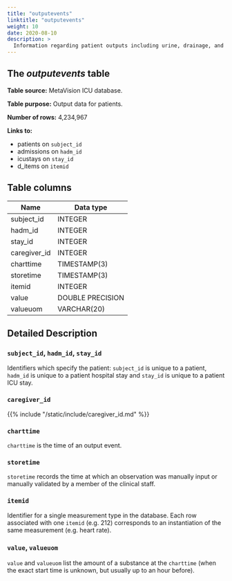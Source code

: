 ```yaml
---
title: "outputevents"
linktitle: "outputevents"
weight: 10
date: 2020-08-10
description: >
  Information regarding patient outputs including urine, drainage, and so on.
---
```



## The *outputevents* table

**Table source:** MetaVision ICU database.

**Table purpose:** Output data for patients.

**Number of rows:** 4,234,967

**Links to:**

* patients on `subject_id`
* admissions on `hadm_id`
* icustays on `stay_id`
* d_items on `itemid`

<!-- # Important considerations -->

## Table columns

Name | Data type
---- | --------
subject\_id | INTEGER
hadm\_id | INTEGER
stay\_id | INTEGER
caregiver_id | INTEGER
charttime | TIMESTAMP(3)
storetime | TIMESTAMP(3)
itemid | INTEGER
value | DOUBLE PRECISION
valueuom | VARCHAR(20)

## Detailed Description

### `subject_id`, `hadm_id`, `stay_id`

Identifiers which specify the patient: `subject_id` is unique to a patient, `hadm_id` is unique to a patient hospital stay and `stay_id` is unique to a patient ICU stay.

### `caregiver_id`

{{% include "/static/include/caregiver_id.md" %}}

### `charttime`

`charttime` is the time of an output event.

### `storetime`

`storetime` records the time at which an observation was manually input or manually validated by a member of the clinical staff.

### `itemid`

Identifier for a single measurement type in the database. Each row associated with one `itemid` (e.g. 212) corresponds to an instantiation of the same measurement (e.g. heart rate).

### `value`, `valueuom`

`value` and `valueuom` list the amount of a substance at the `charttime` (when the exact start time is unknown, but usually up to an hour before).
